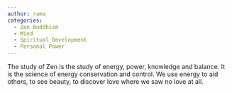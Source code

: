 ```yaml
---
author: rama
categories:
  - Zen Buddhism
  - Mind
  - Spiritual Development
  - Personal Power
---
```


The study of Zen is the study of energy, power, knowledge and balance. It is the science of energy conservation and control. We use energy to aid others, to see beauty, to discover love where we saw no love at all.
